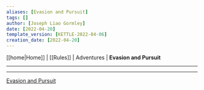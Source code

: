 ```yaml
---
aliases: [Evasion and Pursuit]
tags: []
author: [Joseph Liao Gormley]
date: [2022-04-20]
template_version: [KETTLE-2022-04-06]
creation_date: [2022-04-20]
---
```

<!-- Home | Character Creation | -->
[[home|Home]] | [[Rules]] | Adventures | **Evasion and Pursuit**
___


___
[Evasion and Pursuit](https://oldschoolessentials.necroticgnome.com/srd/index.php/Evasion_and_Pursuit)

<!--*See also:* 
*References:*
*Source:* -->
<!-- Sources, read more, links, etc. -->
<!-- *Source: Entry by [[Mike Maxin]].* -->
<!-- Leave an empty line at the end, otherwise Exporter complains. -->
